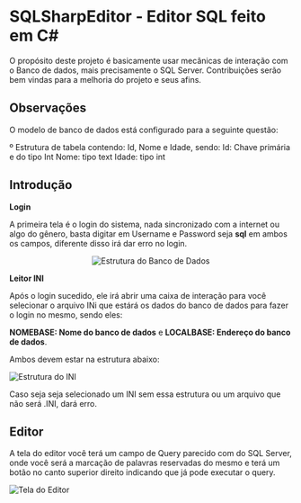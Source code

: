 
# SQLSharpEditor - Editor SQL feito em C#

O propósito deste projeto é basicamente usar mecânicas de interação com o Banco de dados, mais precisamente o SQL Server. Contribuições serão bem vindas para a melhoria do projeto e seus afins.

## Observações

O modelo de banco de dados está configurado para a seguinte questão:

º Estrutura de tabela contendo: Id, Nome e Idade, sendo:
Id: Chave primária e do tipo Int
Nome: tipo text
Idade: tipo int

## Introdução

**Login**

A primeira tela é o login do sistema, nada sincronizado com a internet ou algo do gênero, basta digitar em Username e Password seja **sql** em ambos os campos, diferente disso irá dar erro no login.
<p align="center">
  <img src="https://uploaddeimagens.com.br/images/004/711/804/original/imagem_2024-01-14_165704243.png?1705262229" alt="Estrutura do Banco de Dados">
</p>


**Leitor INI**

Após o login sucedido, ele irá abrir uma caixa de interação para você selecionar o arquivo INi que estárá os dados do banco de dados para fazer o login no mesmo, sendo eles:

**NOMEBASE: Nome do banco de dados** e **LOCALBASE: Endereço do banco de dados**.

Ambos devem estar na estrutura abaixo:

![Estrutura do INI](https://uploaddeimagens.com.br/images/004/711/795/original/imagem_2024-01-14_164531127.png?1705261540)

Caso seja seja selecionado um INI sem essa estrutura ou um arquivo que não será .INI, dará erro.

## Editor

A tela do editor você terá um campo de Query parecido com do SQL Server, onde você será a marcação de palavras reservadas do mesmo e terá um botão no canto superior direito indicando que já pode executar o query.

![Tela do Editor](https://uploaddeimagens.com.br/images/004/711/798/original/imagem_2024-01-14_165339884.png?1705262025)




